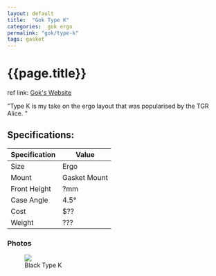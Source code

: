 ```yaml
---
layout: default
title:  "Gok Type K"
categories:  gok ergo
permalink: "gok/type-k"
tags: gasket
---
```

# {{page.title}}

ref link: [Gok's Website](https://www.gok.design/type-k)

"Type K is my take on the ergo layout that was popularised by the TGR Alice.
"

## Specifications:

| Specification | Value |
|---|---|
| Size | Ergo |
| Mount | Gasket Mount |
| Front Height | ?mm |
| Case Angle | 4.5° |
| Cost | $?? |
| Weight | ??? |

### Photos
<figure>
  <img src="{{ 'assets/images/gok/type-k/black-type-k.png' | relative_url }}">
  <figcaption>Black Type K</figcaption>
</figure>
